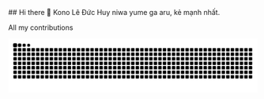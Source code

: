 <link rel="stylesheet" href="snake.css">
## Hi there 👋
Kono Lê Đức Huy niwa yume ga aru, kẻ mạnh nhất.

<div class="center">
      <p>All my contributions</p>
      <img alt="Snake animation" src="https://raw.githubusercontent.com/NotWorle/NotWorle/output/github-contribution-grid-snake.svg"/>
</div>


<!--
**NotWorle/NotWorle** is a ✨ _special_ ✨ repository because its `README.md` (this file) appears on your GitHub profile.

Here are some ideas to get you started:

- 🔭 I’m currently working on ...
- 🌱 I’m currently learning ...
- 👯 I’m looking to collaborate on ...
- 🤔 I’m looking for help with ...
- 💬 Ask me about ...
- 📫 How to reach me: ...
- 😄 Pronouns: ...
- ⚡ Fun fact: ...
-->
